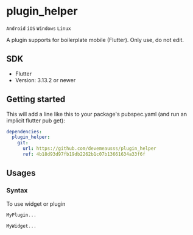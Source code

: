 # plugin_helper
`Android` `iOS` `Windows` `Linux`

A plugin supports for boilerplate mobile (Flutter). Only use, do not edit.

## SDK
 - Flutter
 - Version: 3.13.2 or newer
 
## Getting started
This will add a line like this to your package's pubspec.yaml (and run an implicit flutter pub get):
```yaml
dependencies:
  plugin_helper:
    git:
      url: https://github.com/devemeausss/plugin_helper
      ref: 4b18d93d97fb19db2262b1c07b13661634a33f6f
```

## Usages

### Syntax
To use widget or plugin 
```dart
MyPlugin...

MyWidget...
```